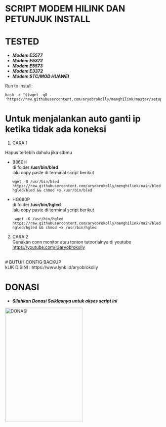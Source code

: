 # SCRIPT MODEM HILINK DAN PETUNJUK INSTALL
# TESTED
- ***Modem E5577***
- ***Modem E5372***
- ***Modem E5573***
- ***Modem E3372***
- ***Modem STC/MOD HUAWEI***


Run to install:
```
bash -c "$(wget -qO - 'https://raw.githubusercontent.com/aryobrokolly/menghilink/master/setup.sh')"
```

# Untuk menjalankan auto ganti ip ketika tidak ada koneksi
1. CARA 1

Hapus terlebih dahulu jika stbmu 
- B860H<br>
  di folder **/usr/bin/bled** <br>
  lalu copy paste di terminal script berikut<br>
  ```
  wget -O /usr/bin/bled https://raw.githubusercontent.com/aryobrokolly/menghilink/main/bled-hgled/bled && chmod +x /usr/bin/bled
  ```
- HG680P<br>
  di folder **/usr/bin/hgled**<br>
  lalu copy paste di terminal script berikut<br>
  ```
   wget -O /usr/bin/hgled https://raw.githubusercontent.com/aryobrokolly/menghilink/main/bled-hgled/hgled && chmod +x /usr/bin/hgled
  ```

2. CARA 2<br>
  Gunakan conn monitor atau tonton tutoorialnya di youtube https://youtube.com/@aryobrokolly
<br>
# BUTUH CONFIG BACKUP<br>
  kLIK DISINI : https://www.lynk.id/aryobrokolly

# DONASI
- ***Silahkan Donasi Seiklasnya untuk akses script ini***
<img src="https://github.com/aryobrokolly/XRAY-MPORT/blob/26495331210caf0380909a4478a7b3721e04124c/img/qris.jpg" alt="DONASI" width="250" height="370">

